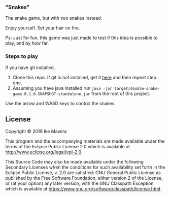 ### "Snakes"

The snake game, but with two snakes instead.

Enjoy yourself. Set your hair on fire.

Ps: Just for fun, this game was just made to test if this idea is possible to play, and by 
how far.

### Steps to play
If you have git installed, 
1. Clone this repo. If git is not installed, get it [here](https://www.atlassian.com/git/tutorials/install-git) and 
then repeat step one.
2. Assuming you have java installed run 
```java -jar target/double-snake-game-0.1.0-SNAPSHOT-standalone.jar``` 
from the root of this project.

Use the arrow and WASD keys to control the snakes.

## License

Copyright © 2019 Ike Mawira

This program and the accompanying materials are made available under the
terms of the Eclipse Public License 2.0 which is available at
http://www.eclipse.org/legal/epl-2.0.

This Source Code may also be made available under the following Secondary
Licenses when the conditions for such availability set forth in the Eclipse
Public License, v. 2.0 are satisfied: GNU General Public License as published by
the Free Software Foundation, either version 2 of the License, or (at your
option) any later version, with the GNU Classpath Exception which is available
at https://www.gnu.org/software/classpath/license.html.
